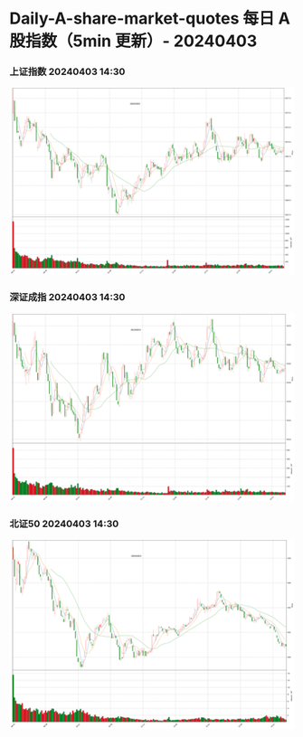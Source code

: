 
# Daily-A-share-market-quotes 每日 A 股指数（5min 更新）- 20240403

### 上证指数 20240403 14:30
![](./fig/2024/4/20240403-sh000001.png)

### 深证成指 20240403 14:30
![](./fig/2024/4/20240403-sz399001.png)

### 北证50 20240403 14:30
![](./fig/2024/4/20240403-bj899050.png)
